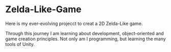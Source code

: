 # Zelda-Like-Game
Here is my ever-evolving projecct to creat a 2D Zelda-Like game.

Through this journey I am learning about development, object-oriented and game creation principles.
Not only am I programming, but learning the many tools of Unity.
